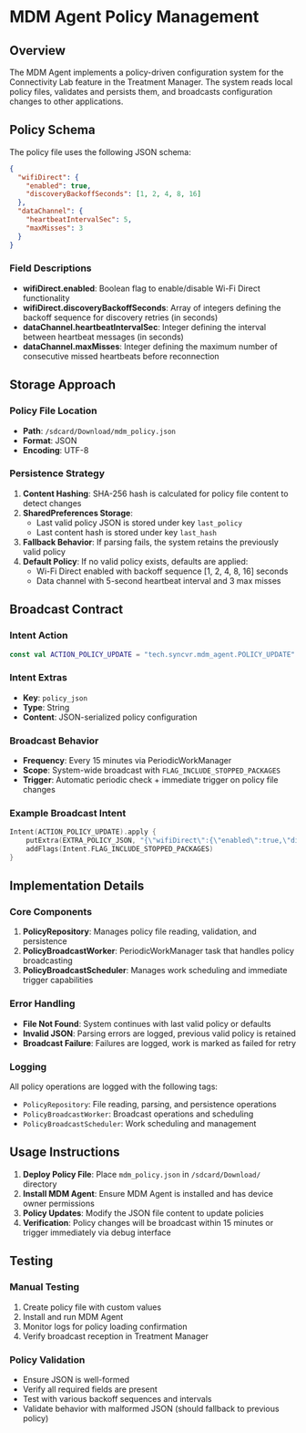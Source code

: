 # MDM Agent Policy Management

## Overview

The MDM Agent implements a policy-driven configuration system for the Connectivity Lab feature in the Treatment Manager. The system reads local policy files, validates and persists them, and broadcasts configuration changes to other applications.

## Policy Schema

The policy file uses the following JSON schema:

```json
{
  "wifiDirect": {
    "enabled": true,
    "discoveryBackoffSeconds": [1, 2, 4, 8, 16]
  },
  "dataChannel": {
    "heartbeatIntervalSec": 5,
    "maxMisses": 3
  }
}
```

### Field Descriptions

- **wifiDirect.enabled**: Boolean flag to enable/disable Wi-Fi Direct functionality
- **wifiDirect.discoveryBackoffSeconds**: Array of integers defining the backoff sequence for discovery retries (in seconds)
- **dataChannel.heartbeatIntervalSec**: Integer defining the interval between heartbeat messages (in seconds)
- **dataChannel.maxMisses**: Integer defining the maximum number of consecutive missed heartbeats before reconnection

## Storage Approach

### Policy File Location
- **Path**: `/sdcard/Download/mdm_policy.json`
- **Format**: JSON
- **Encoding**: UTF-8

### Persistence Strategy
1. **Content Hashing**: SHA-256 hash is calculated for policy file content to detect changes
2. **SharedPreferences Storage**: 
   - Last valid policy JSON is stored under key `last_policy`
   - Last content hash is stored under key `last_hash`
3. **Fallback Behavior**: If parsing fails, the system retains the previously valid policy
4. **Default Policy**: If no valid policy exists, defaults are applied:
   - Wi-Fi Direct enabled with backoff sequence [1, 2, 4, 8, 16] seconds
   - Data channel with 5-second heartbeat interval and 3 max misses

## Broadcast Contract

### Intent Action
```kotlin
const val ACTION_POLICY_UPDATE = "tech.syncvr.mdm_agent.POLICY_UPDATE"
```

### Intent Extras
- **Key**: `policy_json`
- **Type**: String
- **Content**: JSON-serialized policy configuration

### Broadcast Behavior
- **Frequency**: Every 15 minutes via PeriodicWorkManager
- **Scope**: System-wide broadcast with `FLAG_INCLUDE_STOPPED_PACKAGES`
- **Trigger**: Automatic periodic check + immediate trigger on policy file changes

### Example Broadcast Intent
```kotlin
Intent(ACTION_POLICY_UPDATE).apply {
    putExtra(EXTRA_POLICY_JSON, "{\"wifiDirect\":{\"enabled\":true,\"discoveryBackoffSeconds\":[1,2,4,8,16]},\"dataChannel\":{\"heartbeatIntervalSec\":5,\"maxMisses\":3}}")
    addFlags(Intent.FLAG_INCLUDE_STOPPED_PACKAGES)
}
```

## Implementation Details

### Core Components

1. **PolicyRepository**: Manages policy file reading, validation, and persistence
2. **PolicyBroadcastWorker**: PeriodicWorkManager task that handles policy broadcasting
3. **PolicyBroadcastScheduler**: Manages work scheduling and immediate trigger capabilities

### Error Handling

- **File Not Found**: System continues with last valid policy or defaults
- **Invalid JSON**: Parsing errors are logged, previous valid policy is retained
- **Broadcast Failure**: Failures are logged, work is marked as failed for retry

### Logging

All policy operations are logged with the following tags:
- `PolicyRepository`: File reading, parsing, and persistence operations
- `PolicyBroadcastWorker`: Broadcast operations and scheduling
- `PolicyBroadcastScheduler`: Work scheduling and management

## Usage Instructions

1. **Deploy Policy File**: Place `mdm_policy.json` in `/sdcard/Download/` directory
2. **Install MDM Agent**: Ensure MDM Agent is installed and has device owner permissions
3. **Policy Updates**: Modify the JSON file content to update policies
4. **Verification**: Policy changes will be broadcast within 15 minutes or trigger immediately via debug interface

## Testing

### Manual Testing
1. Create policy file with custom values
2. Install and run MDM Agent
3. Monitor logs for policy loading confirmation
4. Verify broadcast reception in Treatment Manager

### Policy Validation
- Ensure JSON is well-formed
- Verify all required fields are present
- Test with various backoff sequences and intervals
- Validate behavior with malformed JSON (should fallback to previous policy)